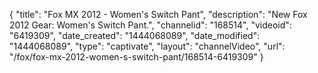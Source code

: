 {
    "title": "Fox MX 2012 - Women's Switch Pant",
    "description": "New Fox 2012 Gear: Women's Switch Pant.",
    "channelid": "168514",
    "videoid": "6419309",
    "date_created": "1444068089",
    "date_modified": "1444068089",
    "type": "captivate",
    "layout": "channelVideo",
    "url": "\/fox\/fox-mx-2012-women-s-switch-pant\/168514-6419309"
}